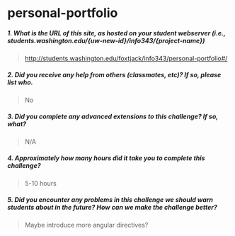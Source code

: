 # personal-portfolio

##### 1. What is the URL of this site, as hosted on your student webserver (i.e., students.washington.edu/{uw-new-id}/info343/{project-name}) #####
>http://students.washington.edu/foxtjack/info343/personal-portfolio#/

##### 2. Did you receive any help from others (classmates, etc)? If so, please list who. #####
> No

##### 3. Did you complete any advanced extensions to this challenge? If so, what? #####
> N/A

##### 4. Approximately how many hours did it take you to complete this challenge? #####
> 5-10 hours

##### 5. Did you encounter any problems in this challenge we should warn students about in the future? How can we make the challenge better? #####
> Maybe introduce more angular directives? 
